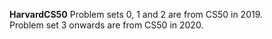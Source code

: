 **HarvardCS50**
Problem sets 0, 1 and 2 are from CS50 in 2019.  
Problem set 3 onwards are from CS50 in 2020.
